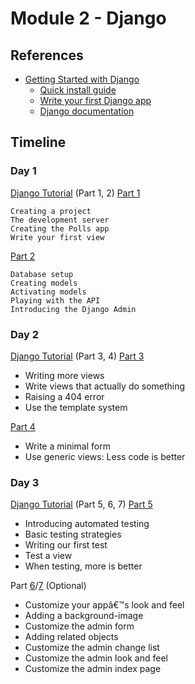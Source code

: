 # Module 2 - Django

## References

- [Getting Started with Django](https://www.djangoproject.com/start/)
  - [Quick install guide](https://docs.djangoproject.com/en/dev/intro/install/)
  - [Write your first Django app](https://docs.djangoproject.com/en/dev/intro/tutorial01/)
  - [Django documentation](https://docs.djangoproject.com/en/dev/)

## Timeline

### Day 1

[Django Tutorial](https://docs.djangoproject.com/en/dev/intro/tutorial01/) (Part 1, 2)
[Part 1](https://docs.djangoproject.com/en/dev/intro/tutorial01/)

    Creating a project
    The development server
    Creating the Polls app
    Write your first view

[Part 2](https://docs.djangoproject.com/en/dev/intro/tutorial02/)

    Database setup
    Creating models
    Activating models
    Playing with the API
    Introducing the Django Admin

### Day 2

[Django Tutorial](https://docs.djangoproject.com/en/dev/intro/tutorial03/) (Part 3, 4)
[Part 3](https://docs.djangoproject.com/en/dev/intro/tutorial03/)

- Writing more views
- Write views that actually do something
- Raising a 404 error
- Use the template system

[Part 4](https://docs.djangoproject.com/en/dev/intro/tutorial04/)

- Write a minimal form
- Use generic views: Less code is better

### Day 3

[Django Tutorial](https://docs.djangoproject.com/en/dev/intro/tutorial05/) (Part 5, 6, 7)
[Part 5](https://docs.djangoproject.com/en/dev/intro/tutorial05/)

- Introducing automated testing
- Basic testing strategies
- Writing our first test
- Test a view
- When testing, more is better

Part [6](https://docs.djangoproject.com/en/dev/intro/tutorial06/)/[7](https://docs.djangoproject.com/en/dev/intro/tutorial07/) (Optional)

- Customize your appâ€™s look and feel
- Adding a background-image
- Customize the admin form
- Adding related objects
- Customize the admin change list
- Customize the admin look and feel
- Customize the admin index page
